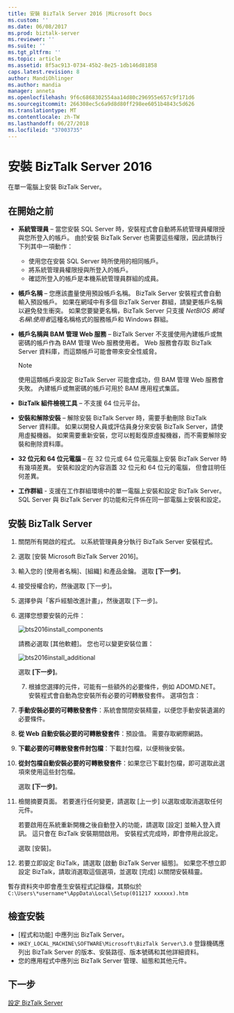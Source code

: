 ```yaml
---
title: 安裝 BizTalk Server 2016 |Microsoft Docs
ms.custom: ''
ms.date: 06/08/2017
ms.prod: biztalk-server
ms.reviewer: ''
ms.suite: ''
ms.tgt_pltfrm: ''
ms.topic: article
ms.assetid: 8f5ac913-0734-45b2-8e25-1db146d81858
caps.latest.revision: 8
author: MandiOhlinger
ms.author: mandia
manager: anneta
ms.openlocfilehash: 9f6c6868302554aa14d80c296955e657c9f171d6
ms.sourcegitcommit: 266308ec5c6a9d8d80ff298ee6051b4843c5d626
ms.translationtype: MT
ms.contentlocale: zh-TW
ms.lasthandoff: 06/27/2018
ms.locfileid: "37003735"
---
```

# <a name="install-biztalk-server-2016"></a>安裝 BizTalk Server 2016
在單一電腦上安裝 BizTalk Server。

## <a name="before-you-get-started"></a>在開始之前

* **系統管理員** – 當您安裝 SQL Server 時，安裝程式會自動將系統管理員權限授與您所登入的帳戶。 由於安裝 BizTalk Server 也需要這些權限，因此請執行下列其中一項動作：
  * 使用您在安裝 SQL Server 時所使用的相同帳戶。
  * 將系統管理員權限授與所登入的帳戶。
  * 確認所登入的帳戶是本機系統管理員群組的成員。
* **帳戶名稱** – 您應該盡量使用預設帳戶名稱。 BizTalk Server 安裝程式會自動輸入預設帳戶。 如果在網域中有多個 BizTalk Server 群組，請變更帳戶名稱以避免發生衝突。 如果您要變更名稱，BizTalk Server 只支援 *NetBIOS 網域名稱\使用者*這種名稱格式的服務帳戶和 Windows 群組。
* **帳戶名稱與 BAM 管理 Web 服務** – BizTalk Server 不支援使用內建帳戶或無密碼的帳戶作為 BAM 管理 Web 服務使用者。 Web 服務會存取 BizTalk Server 資料庫，而這類帳戶可能會帶來安全性威脅。

    > [!NOTE] 
    > 使用這類帳戶來設定 BizTalk Server 可能會成功，但 BAM 管理 Web 服務會失敗。 內建帳戶或無密碼的帳戶可用於 BAM 應用程式集區。

* **BizTalk 組件檢視工具** – 不支援 64 位元平台。 
* **安裝和解除安裝** – 解除安裝 BizTalk Server 時，需要手動刪除 BizTalk Server 資料庫。 如果以開發人員或評估員身分來安裝 BizTalk Server，請使用虛擬機器。 如果需要重新安裝，您可以輕鬆復原虛擬機器，而不需要解除安裝和刪除資料庫。
* **32 位元和 64 位元電腦** – 在 32 位元或 64 位元電腦上安裝 BizTalk Server 時有幾項差異。 安裝和設定的內容涵蓋 32 位元和 64 位元的電腦， 但會註明任何差異。
* **工作群組** - 支援在工作群組環境中的單一電腦上安裝和設定 BizTalk Server。 SQL Server 與 BizTalk Server 的功能和元件係在同一部電腦上安裝和設定。


## <a name="install-biztalk-server"></a>安裝 BizTalk Server
1. 關閉所有開啟的程式。 以系統管理員身分執行 BizTalk Server 安裝程式。
2. 選取 [安裝 Microsoft BizTalk Server 2016]。
3. 輸入您的 [使用者名稱]、[組織] 和產品金鑰。 選取 **[下一步]**。
4. 接受授權合約，然後選取 [下一步]。
5. 選擇參與「客戶經驗改進計畫」，然後選取 [下一步]。
6. 選擇您想要安裝的元件：

    ![bts2016install_components](../install-and-config-guides/media/bts2016install-components.gif)
  
    請務必選取 [其他軟體]。 您也可以變更安裝位置： 
  
    ![bts2016install_additional](../install-and-config-guides/media/bts2016install-additional.gif)

    選取 **[下一步]**。   
  
   7. 根據您選擇的元件，可能有一些額外的必要條件，例如 ADOMD.NET。 安裝程式會自動為您安裝所有必要的可轉散發套件。 選項包含：
7. **手動安裝必要的可轉散發套件**：系統會關閉安裝精靈，以便您手動安裝遺漏的必要條件。
8. **從 Web 自動安裝必要的可轉散發套件**：預設值。 需要存取網際網路。
9. **下載必要的可轉散發套件封包檔**：下載封包檔，以便稍後安裝。
10. **從封包檔自動安裝必要的可轉散發套件**：如果您已下載封包檔，即可選取此選項來使用這些封包檔。 

    選取 **[下一步]**。
  
11. 檢閱摘要頁面。 若要進行任何變更，請選取 [上一步] 以選取或取消選取任何元件。 

      若要啟用在系統重新開機之後自動登入的功能，請選取 [設定] 並輸入登入資訊。 這只會在 BizTalk 安裝期間啟用。 安裝程式完成時，即會停用此設定。 

     選取 [安裝]。
  
12. 若要立即設定 BizTalk，請選取 [啟動 BizTalk Server 組態]。 如果您不想立即設定 BizTalk，請取消選取這個選項，並選取 [完成] 以關閉安裝精靈。 

暫存資料夾中即會產生安裝程式記錄檔，其類似於 `C:\Users\*username*\AppData\Local\Setup(011217 xxxxxx).htm`
  
## <a name="check-the-installation"></a>檢查安裝

* [程式和功能] 中應列出 BizTalk Server。
* `HKEY_LOCAL_MACHINE\SOFTWARE\Microsoft\BizTalk Server\3.0` 登錄機碼應列出 BizTalk Server 的版本、安裝路徑、版本號碼和其他詳細資料。
* 您的應用程式中應列出 BizTalk Server 管理、組態和其他元件。 

## <a name="next-step"></a>下一步
[設定 BizTalk Server](../install-and-config-guides/configure-biztalk-server.md)